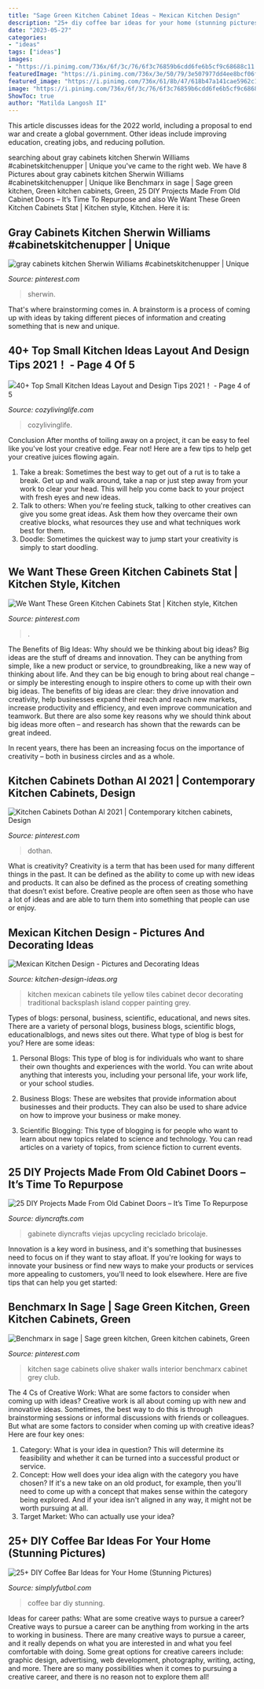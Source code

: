 ```yaml
---
title: "Sage Green Kitchen Cabinet Ideas ~ Mexican Kitchen Design"
description: "25+ diy coffee bar ideas for your home (stunning pictures)"
date: "2023-05-27"
categories:
- "ideas"
tags: ["ideas"]
images:
- "https://i.pinimg.com/736x/6f/3c/76/6f3c76859b6cdd6fe6b5cf9c68688c11.jpg"
featuredImage: "https://i.pinimg.com/736x/3e/50/79/3e507977dd4ee8bcf06f09d4bf4c051d.jpg"
featured_image: "https://i.pinimg.com/736x/61/8b/47/618b47a141cae5962c1e7fdc7359e379--kitchen-grey-new-kitchen.jpg"
image: "https://i.pinimg.com/736x/6f/3c/76/6f3c76859b6cdd6fe6b5cf9c68688c11.jpg"
ShowToc: true
author: "Matilda Langosh II"
---
```



This article discusses ideas for the 2022 world, including a proposal to end war and create a global government. Other ideas include improving education, creating jobs, and reducing pollution.

	

		
searching about gray cabinets kitchen Sherwin Williams #cabinetskitchenupper | Unique you've came to the right web. We have 8 Pictures about gray cabinets kitchen Sherwin Williams #cabinetskitchenupper | Unique like Benchmarx in sage | Sage green kitchen, Green kitchen cabinets, Green, 25 DIY Projects Made From Old Cabinet Doors – It’s Time To Repurpose and also We Want These Green Kitchen Cabinets Stat | Kitchen style, Kitchen. Here it is:
		
    
## Gray Cabinets Kitchen Sherwin Williams #cabinetskitchenupper | Unique

<img loading=lazy src="https://i.pinimg.com/736x/3e/50/79/3e507977dd4ee8bcf06f09d4bf4c051d.jpg" onerror="this.onerror=null;this.src='https://tse3.mm.bing.net/th?id=OIP.YGcAX0-z04ji7n9YMVKQbQHaLH&amp;pid=15.1';" alt="gray cabinets kitchen Sherwin Williams #cabinetskitchenupper | Unique">

_Source: pinterest.com_

>sherwin. 

	

That's where brainstorming comes in. A brainstorm is a process of coming up with ideas by taking different pieces of information and creating something that is new and unique.

    
## 40+ Top Small Kitchen Ideas Layout And Design Tips 2021！ - Page 4 Of 5

<img loading=lazy src="https://cozylivinglife.com/wp-content/uploads/2021/05/11-10.jpg" onerror="this.onerror=null;this.src='https://tse3.mm.bing.net/th?id=OIP.RBaRByG3tEA0ApySUPWaPwHaLH&amp;pid=15.1';" alt="40+ Top Small Kitchen Ideas Layout and Design Tips 2021！ - Page 4 of 5">

_Source: cozylivinglife.com_

>cozylivinglife. 

	

Conclusion
After months of toiling away on a project, it can be easy to feel like you've lost your creative edge. Fear not! Here are a few tips to help get your creative juices flowing again.
1. Take a break: Sometimes the best way to get out of a rut is to take a break. Get up and walk around, take a nap or just step away from your work to clear your head. This will help you come back to your project with fresh eyes and new ideas.
2. Talk to others: When you're feeling stuck, talking to other creatives can give you some great ideas. Ask them how they overcame their own creative blocks, what resources they use and what techniques work best for them.
3. Doodle: Sometimes the quickest way to jump start your creativity is simply to start doodling.

    
## We Want These Green Kitchen Cabinets Stat | Kitchen Style, Kitchen

<img loading=lazy src="https://i.pinimg.com/736x/fa/ce/8e/face8ea7e71437e5b503b968e8bd4f17.jpg" onerror="this.onerror=null;this.src='https://tse2.mm.bing.net/th?id=OIP.Iaf74wO3fAL1DLC4E0Rb3QHaKX&amp;pid=15.1';" alt="We Want These Green Kitchen Cabinets Stat | Kitchen style, Kitchen">

_Source: pinterest.com_

>. 

	

The Benefits of Big Ideas: Why should we be thinking about big ideas?
Big ideas are the stuff of dreams and innovation. They can be anything from simple, like a new product or service, to groundbreaking, like a new way of thinking about life. And they can be big enough to bring about real change – or simply be interesting enough to inspire others to come up with their own big ideas.
The benefits of big ideas are clear: they drive innovation and creativity, help businesses expand their reach and reach new markets, increase productivity and efficiency, and even improve communication and teamwork. But there are also some key reasons why we should think about big ideas more often – and research has shown that the rewards can be great indeed.

In recent years, there has been an increasing focus on the importance of creativity – both in business circles and as a whole.

    
## Kitchen Cabinets Dothan Al 2021 | Contemporary Kitchen Cabinets, Design

<img loading=lazy src="https://i.pinimg.com/736x/6f/3c/76/6f3c76859b6cdd6fe6b5cf9c68688c11.jpg" onerror="this.onerror=null;this.src='https://tse4.mm.bing.net/th?id=OIP.xqq_MHwXLq_6Zde9lEK_dQHaLE&amp;pid=15.1';" alt="Kitchen Cabinets Dothan Al 2021 | Contemporary kitchen cabinets, Design">

_Source: pinterest.com_

>dothan. 

	

What is creativity?
Creativity is a term that has been used for many different things in the past. It can be defined as the ability to come up with new ideas and products. It can also be defined as the process of creating something that doesn’t exist before. Creative people are often seen as those who have a lot of ideas and are able to turn them into something that people can use or enjoy.

    
## Mexican Kitchen Design - Pictures And Decorating Ideas

<img loading=lazy src="http://www.kitchen-design-ideas.org/images/kitchen-cabinets-traditional-green-002-s2638686-island-seat-black-red-yellow-tile-splash.jpg" onerror="this.onerror=null;this.src='https://tse3.mm.bing.net/th?id=OIP.7BNS-_s9eAc1YMVm8TPvRgHaFC&amp;pid=15.1';" alt="Mexican Kitchen Design - Pictures and Decorating Ideas">

_Source: kitchen-design-ideas.org_

>kitchen mexican cabinets tile yellow tiles cabinet decor decorating traditional backsplash island copper painting grey. 

	

Types of blogs: personal, business, scientific, educational, and news sites.
There are a variety of personal blogs, business blogs, scientific blogs, educationalblogs, and news sites out there. What type of blog is best for you? Here are some ideas:
1. Personal Blogs: This type of blog is for individuals who want to share their own thoughts and experiences with the world. You can write about anything that interests you, including your personal life, your work life, or your school studies.

2. Business Blogs: These are websites that provide information about businesses and their products. They can also be used to share advice on how to improve your business or make money.

3. Scientific Blogging: This type of blogging is for people who want to learn about new topics related to science and technology. You can read articles on a variety of topics, from science fiction to current events.


    
## 25 DIY Projects Made From Old Cabinet Doors – It’s Time To Repurpose

<img loading=lazy src="https://www.diyncrafts.com/wp-content/uploads/2017/05/16-mail-holder-cabinet-doors-upcycling-diyncrafts.jpg" onerror="this.onerror=null;this.src='https://tse4.mm.bing.net/th?id=OIP.RhDYiWq3auPPOlPDXVWrXAHaRr&amp;pid=15.1';" alt="25 DIY Projects Made From Old Cabinet Doors – It’s Time To Repurpose">

_Source: diyncrafts.com_

>gabinete diyncrafts viejas upcycling reciclado bricolaje. 

	

Innovation is a key word in business, and it's something that businesses need to focus on if they want to stay afloat. If you're looking for ways to innovate your business or find new ways to make your products or services more appealing to customers, you'll need to look elsewhere. Here are five tips that can help you get started: 

    
## Benchmarx In Sage | Sage Green Kitchen, Green Kitchen Cabinets, Green

<img loading=lazy src="https://i.pinimg.com/736x/61/8b/47/618b47a141cae5962c1e7fdc7359e379--kitchen-grey-new-kitchen.jpg" onerror="this.onerror=null;this.src='https://tse2.mm.bing.net/th?id=OIP.JlXcyd5rxtWEAxXoAyMohwHaH-&amp;pid=15.1';" alt="Benchmarx in sage | Sage green kitchen, Green kitchen cabinets, Green">

_Source: pinterest.com_

>kitchen sage cabinets olive shaker walls interior benchmarx cabinet grey club. 

	

The 4 Cs of Creative Work: What are some factors to consider when coming up with ideas?
Creative work is all about coming up with new and innovative ideas. Sometimes, the best way to do this is through brainstorming sessions or informal discussions with friends or colleagues. But what are some factors to consider when coming up with creative ideas? Here are four key ones:
1. Category: What is your idea in question? This will determine its feasibility and whether it can be turned into a successful product or service.
2. Concept: How well does your idea align with the category you have chosen? If it's a new take on an old product, for example, then you'll need to come up with a concept that makes sense within the category being explored. And if your idea isn't aligned in any way, it might not be worth pursuing at all.
3. Target Market: Who can actually use your idea?

    
## 25+ DIY Coffee Bar Ideas For Your Home (Stunning Pictures)

<img loading=lazy src="http://simplyfutbol.com/wp-content/uploads/2017/04/word-image-7.jpeg" onerror="this.onerror=null;this.src='https://tse3.mm.bing.net/th?id=OIP.Bf6AL0NVuq_EEHGwCK9aKQHaJ4&amp;pid=15.1';" alt="25+ DIY Coffee Bar Ideas for Your Home (Stunning Pictures)">

_Source: simplyfutbol.com_

>coffee bar diy stunning. 

	

Ideas for career paths: What are some creative ways to pursue a career?
Creative ways to pursue a career can be anything from working in the arts to working in business. There are many creative ways to pursue a career, and it really depends on what you are interested in and what you feel comfortable with doing. Some great options for creative careers include: graphic design, advertising, web development, photography, writing, acting, and more. There are so many possibilities when it comes to pursuing a creative career, and there is no reason not to explore them all!

